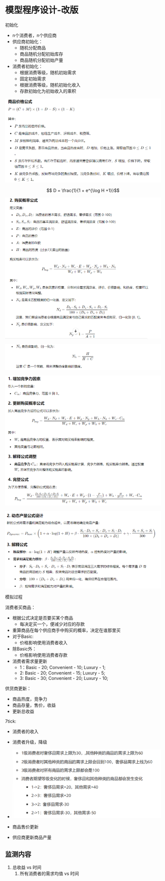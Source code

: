 # 模型程序设计-改版

初始化

- n个消费者，n个供应商
- 供应商初始化：
  - 随机分配商品
  - 商品随机分配初始库存
  - 商品随机分配初始产量
- 消费者初始化：
  - 根据消费等级，随机初始需求
  - 固定初始需求
  - 根据消费等级，随机初始化收入
  - 存款初始化为初始收入的乘积

![image-20241003175829079](Plan2/image-20241003175829079.png)

$$ D = \frac{1}{1 + e^{\log H +1}}$$

![image-20241003175859089](Plan2/image-20241003175859089.png)

![image-20241003175950692](Plan2/image-20241003175950692.png)

![image-20241003180816302](Plan2/image-20241003180816302.png)

![image-20241003184934148](Plan2/image-20241003184934148.png)

模拟过程

消费者买商品：

- 根据公式决定是否要买某个商品
  - 每决定买一个，便减少对应的存款
- 重算商品在每个供应商手中购买的概率，决定在谁那里买
- 对于Basic:
  - 价格影响使用消费者收入
- 除Basic外：
  - 价格影响使用消费者存款
- 消费者需求量更新
  - 1：Basic - 20;  Convenient - 10; Luxury - 1;
  - 2: Basic - 20; Convenient - 15; Luxury - 5;
  - 3: Basic - 30; Convenient - 20; Luxury - 10;

供货商更新：

- 商品热度，竞争力
- 商品存量，售价，收益
- 更新总收益

7tick:

- 消费者的收入

- 消费者升级，降级
- ![image-20241003185934456](Plan2/image-20241003185934456.png)
- 商品售价更新
- 供应商更新商品产量

## 监测内容

1. 总收益 vs 时间
   1. 所有消费者的需求均值 vs 时间